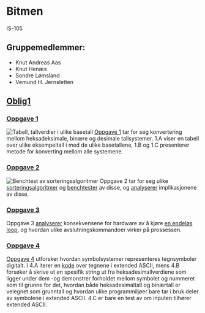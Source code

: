 # Bitmen #
IS-105

## Gruppemedlemmer: ##
* Knut Andreas Aas 
* Knut Henæs 
* Sondre Lømsland
* Vemund H. Jernsletten

## [Oblig1](https://github.com/knuthenaes/Bitmen/tree/master/Oblig1) ##
### [Oppgave 1](https://github.com/knuthenaes/Bitmen/tree/master/Oblig1/Oppgave%201) ###
![Tabell, tallverdier i ulike basetall](https://user-images.githubusercontent.com/35767860/36200207-34ecf8c8-117c-11e8-9982-b761af3359cb.jpg)
[Oppgave 1](https://github.com/knuthenaes/Bitmen/blob/master/Oblig1/Oppgave%201/Besvarelse) tar for seg konvertering mellom heksadeksimale, binære og desimale tallsystemer. 1.A viser en tabell over ulike eksempeltall i med de ulike basetallene, 1.B og 1.C presenterer metode for konverting mellom alle systemene.

### [Oppgave 2](https://github.com/knuthenaes/Bitmen/tree/master/Oblig1/Oppgave%202) ###
![Benchtest av sorteringsalgoritmer](https://user-images.githubusercontent.com/35766206/36199508-112bb656-117a-11e8-93c9-d773ee1f5f4f.jpg)
Oppgave 2 tar for seg ulike [sorteringsalgoritmer](https://github.com/knuthenaes/Bitmen/blob/master/Oblig1/Oppgave%202/sorting.go) og [benchtester](https://github.com/knuthenaes/Bitmen/blob/master/Oblig1/Oppgave%202/sorting_test.go) av disse, og [analyserer](https://github.com/knuthenaes/Bitmen/blob/master/Oblig1/Oppgave%202/Oppgave%202%20a-c) implikasjonene av disse.

### [Oppgave 3](https://github.com/knuthenaes/Bitmen/tree/master/Oblig1/Oppgave%203) ###
Oppgave 3 [analyserer](https://github.com/knuthenaes/Bitmen/blob/master/Oblig1/Oppgave%203/About3) konsekvensene for hardware av å kjøre [en endeløs loop](https://github.com/knuthenaes/Bitmen/blob/master/Oblig1/Oppgave%203/loop.go), og hvordan ulike avslutningskommandoer virker på prossessen.

### [Oppgave 4](https://github.com/knuthenaes/Bitmen/tree/master/Oblig1/Oppgave%204) ###
[Oppgave 4](https://github.com/knuthenaes/Bitmen/blob/master/Oblig1/Oppgave%204/4%20a-c) utforsker hvordan symbolsystemer representeres tegnsymboler digitalt. I 4.A iterer en [kode]( https://github.com/knuthenaes/Bitmen/blob/master/Oblig1/Oppgave%204/ascii.go) over tegnene i extended ASCII, mens 4.B forsøker å skrive ut en spesifik string ut fra heksadesimallverdiene som ligger under dem -og demonstrer forholdet mellom symbolet og nummeret som til grunne for det, hvordan både heksadesimaltall og binærtall er velegnet som grunntall og hvordan ulike programmiljøer bare tar i bruk deler av symbolene i extended ASCII. 4.C er bare en test av om inputen tilhører extended ASCII.
